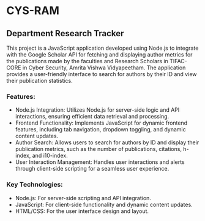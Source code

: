 # CYS-RAM
## Department Research Tracker
This project is a JavaScript application developed using Node.js to integrate with the Google Scholar API for fetching and displaying author metrics for the publications made by the faculties and Research Scholars in TIFAC-CORE in
Cyber Security, Amrita Vishwa Vidyapeetham. The application provides a user-friendly interface to search for authors by their ID and view their publication statistics.

### Features: 
-  Node.js Integration: Utilizes Node.js for server-side logic and API interactions, ensuring efficient data retrieval and processing.
-  Frontend Functionality: Implements JavaScript for dynamic frontend features, including tab navigation, dropdown toggling, and dynamic content updates.
-  Author Search: Allows users to search for authors by ID and display their publication metrics, such as the number of publications, citations, h-index, and i10-index.
-  User Interaction Management: Handles user interactions and alerts through client-side scripting for a seamless user experience.
  
### Key Technologies:
-  Node.js: For server-side scripting and API integration.
-  JavaScript: For client-side functionality and dynamic content updates.
-  HTML/CSS: For the user interface design and layout.
